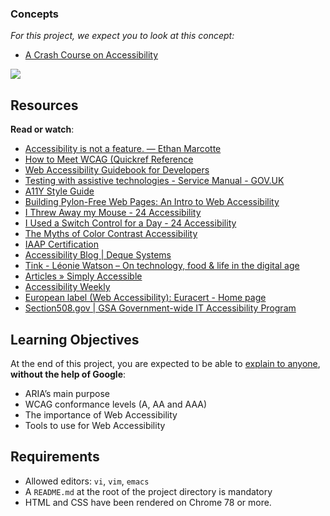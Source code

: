 ### Concepts

_For this project, we expect you to look at this concept:_

*   [A Crash Course on Accessibility](/concepts/956)

![](https://s3.eu-west-3.amazonaws.com/hbtn.intranet/uploads/medias/2019/12/66ba13a2581c5457361a.png?X-Amz-Algorithm=AWS4-HMAC-SHA256&X-Amz-Credential=AKIA4MYA5JM5DUTZGMZG%2F20230817%2Feu-west-3%2Fs3%2Faws4_request&X-Amz-Date=20230817T085058Z&X-Amz-Expires=86400&X-Amz-SignedHeaders=host&X-Amz-Signature=ee7f450b3a8dacc1fdab3ffd251881e70eb6f7fe7414df82d09932b3d2e760ee)

Resources
---------

**Read or watch**:

*   [Accessibility is not a feature. — Ethan Marcotte](/rltoken/KpTE68V9GdL7pm4l6ImWSg "Accessibility is not a feature. — Ethan Marcotte")
*   [How to Meet WCAG (Quickref Reference](/rltoken/hBH7VMIJauRuGnXgiekwNQ "How to Meet WCAG (Quickref Reference")
*   [Web Accessibility Guidebook for Developers](/rltoken/F_Z9DJFNJmPGw7Z_1kP8bA "Web Accessibility Guidebook for Developers")
*   [Testing with assistive technologies - Service Manual - GOV.UK](/rltoken/is-SqFqGDu8knDObDQGpFg "Testing with assistive technologies - Service Manual - GOV.UK")
*   [A11Y Style Guide](/rltoken/TK3c4IZchCh95mQS2Ug3yg "A11Y Style Guide")
*   [Building Pylon-Free Web Pages: An Intro to Web Accessibility](/rltoken/Lf35D4vRP8_HaRl1KMCzPA "Building Pylon-Free Web Pages: An Intro to Web Accessibility")
*   [I Threw Away my Mouse - 24 Accessibility](/rltoken/n0rn0d1ICp3ABu7AphCqvg "I Threw Away my Mouse - 24 Accessibility")
*   [I Used a Switch Control for a Day - 24 Accessibility](/rltoken/ZpcevrahJ1gRAzc8g8NEAA "I Used a Switch Control for a Day - 24 Accessibility")
*   [The Myths of Color Contrast Accessibility](/rltoken/oPQaEDv3bje2tBh68ZzipA "The Myths of Color Contrast Accessibility")
*   [IAAP Certification](/rltoken/ReDC1Yb2hozDGYfKuD22pw "IAAP Certification")
*   [Accessibility Blog | Deque Systems](/rltoken/YVYK-Uv9g_qfbkquiZE0oQ "Accessibility Blog | Deque Systems")
*   [Tink - Léonie Watson – On technology, food & life in the digital age](/rltoken/c9Hg5OQRvH4O-w2Fkuv9Qg "Tink - Léonie Watson – On technology, food & life in the digital age")
*   [Articles » Simply Accessible](/rltoken/8GcL3tMFf4qi3exOdio40w "Articles » Simply Accessible")
*   [Accessibility Weekly](/rltoken/5muNy3USi2Bk8k5fZvkoig "Accessibility Weekly")
*   [European label (Web Accessibility): Euracert - Home page](/rltoken/P0-K5OAH5TXnTsgmJpxpLw "European label (Web Accessibility): Euracert - Home page")
*   [Section508.gov | GSA Government-wide IT Accessibility Program](/rltoken/uYjFPb1Js37PT0mNUhr8CQ "Section508.gov | GSA Government-wide IT Accessibility Program")

Learning Objectives
-------------------

At the end of this project, you are expected to be able to [explain to anyone](/rltoken/U5obIvMPAh110X9zYsNMyA "explain to anyone"), **without the help of Google**:

*   ARIA’s main purpose
*   WCAG conformance levels (A, AA and AAA)
*   The importance of Web Accessibility
*   Tools to use for Web Accessibility

Requirements
------------

*   Allowed editors: `vi`, `vim`, `emacs`
*   A `README.md` at the root of the project directory is mandatory
*   HTML and CSS have been rendered on Chrome 78 or more.
